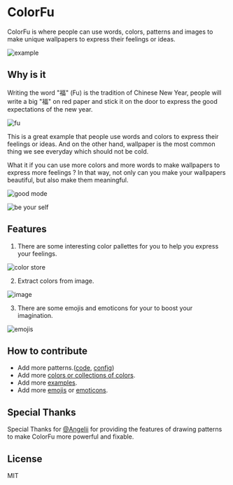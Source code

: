 # ColorFu

ColorFu is where people can use words, colors, patterns and images to make unique wallpapers to express their feelings or ideas.

![example](https://i.loli.net/2021/11/08/M7LhoxGfvARit3U.png)

## Why is it

Writing the word "福" (Fu) is the tradition of Chinese New Year, people will write a big "福" on red paper and stick it on the door to express the good expectations of the new year.

![fu](https://i.loli.net/2021/11/08/shFjeYXUEgGJ5AZ.png)

This is a great example that people use words and colors to express their feelings or ideas. And on the other hand, wallpaper is the most common thing we see everyday which should not be cold.

What it if you can use more colors and more words to make wallpapers to express more feelings ? In that way, not only can you make your wallpapers beautiful, but also make them meaningful.

![good mode](https://i.loli.net/2021/11/08/kdPIX5V2WxhoGeR.png)

![be your self](https://i.loli.net/2021/11/08/hOeS96JyQ72fZ4V.png)

## Features

1. There are some interesting color pallettes for you to help you express your feelings.

![color store](https://i.loli.net/2021/11/08/tHmdewQEgbDnikR.png)

2. Extract colors from image.

![image](https://i.loli.net/2021/11/17/tmiIwyrACF51pvj.png)

3. There are some emojis and emoticons for your to boost your imagination.

![emojis](https://i.loli.net/2021/11/08/IudDlx8psqVPCwG.png)

## How to contribute

- Add more patterns.([code](./src/utils/pattern), [config](./src/utils/attribute/pattern))
- Add more [colors or collections of colors](./src/data/color).
- Add more [examples](./src/data/gallery/all).
- Add more [emojis](./src/data/emoji-by-group.json) or [emoticons](./src/data/emoticons.json).

## Special Thanks

Special Thanks for [@Angelii](https://github.com/Angelii) for providing the features of drawing patterns to make ColorFu more powerful and fixable.

## License

MIT
